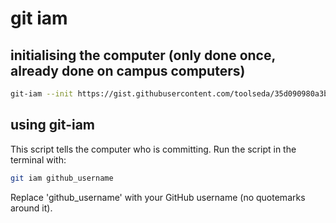 # git iam

## initialising the computer (only done once, already done on campus computers)

```sh
git-iam --init https://gist.githubusercontent.com/toolseda/35d090980a3bd8809d471927e8c813e0/raw/
```

## using git-iam

This script tells the computer who is committing. 
Run the script in the terminal with: 

```sh
git iam github_username
```

Replace 'github_username' with your GitHub username (no quotemarks around it). 
